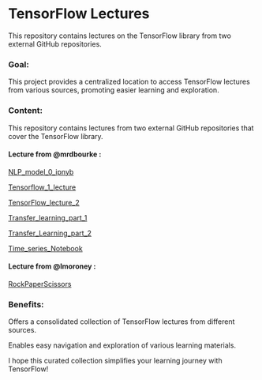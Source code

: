 # TensorFlow Lectures 

This repository contains lectures on the TensorFlow library from two external GitHub repositories.

### Goal:

This project provides a centralized location to access TensorFlow lectures from various sources, promoting easier learning and exploration.

### Content:

This repository contains lectures from two external GitHub repositories that cover the TensorFlow library.

#### Lecture from  @mrdbourke : 

[NLP_model_0_ipnyb](https://github.com/Lala2398/Deep_Learning/blob/main/TensorFlow_lectures/NLP_model_0_ipnyb.ipynb)

[Tensorflow_1_lecture](https://github.com/Lala2398/Deep_Learning/blob/main/TensorFlow_lectures/Tensorflow_1_lecture.ipynb)

[TensorFlow_lecture_2](https://github.com/Lala2398/Deep_Learning/blob/main/TensorFlow_lectures/TensorFlow_lecture_2.ipynb)

[Transfer_learning_part_1](https://github.com/Lala2398/Deep_Learning/blob/main/TensorFlow_lectures/Transfer_learning_part_1.ipynb)

[Transfer_Learning_part_2](https://github.com/Lala2398/Deep_Learning/blob/main/TensorFlow_lectures/Transfer_Learning_part_2.ipynb)

[Time_series_Notebook](https://github.com/Lala2398/Deep_Learning/blob/main/TensorFlow_lectures/Time_series_Notebook.ipynb)

#### Lecture from @lmoroney : 

[RockPaperScissors](https://github.com/Lala2398/Deep_Learning/blob/main/TensorFlow_lectures/Course_2_Part_8_Lesson_2_Notebook_(RockPaperScissors).ipynb)


### Benefits:

Offers a consolidated collection of TensorFlow lectures from different sources.

Enables easy navigation and exploration of various learning materials.


I hope this curated collection simplifies your learning journey with TensorFlow!

